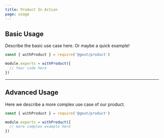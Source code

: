 ```yaml
---
title: Product In Action
page: usage
---
```


## Basic Usage

Describe the basic use case here. Or maybe a quick example!

```js
const { withProduct } = require('@geut/product')

module.exports = withProduct({
  // Your code here
})
```
---

## Advanced Usage

Here we describe a more complex use case of our product.

```js
const { withProduct } = require('@geut/product')

module.exports = withProduct({
  // more complex example here
})
```
